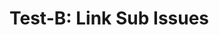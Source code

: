 <!--
title: "Test-B: Link Sub Issues"
labels: ["test","ci","github-admin","phase:phase-0"]
assignees: ["mfortin014"]
uid: "test-b-link-001"
parent_uid: "auto-gh-epic"
type: "Chore"
status: "Draft"
priority: "P2"
target: "mvp-0.7.0"
area: "ci"
project: "test"
doc: "docs/policy/ci_minimal.md"
-->

# Test-B: Link Sub Issues
